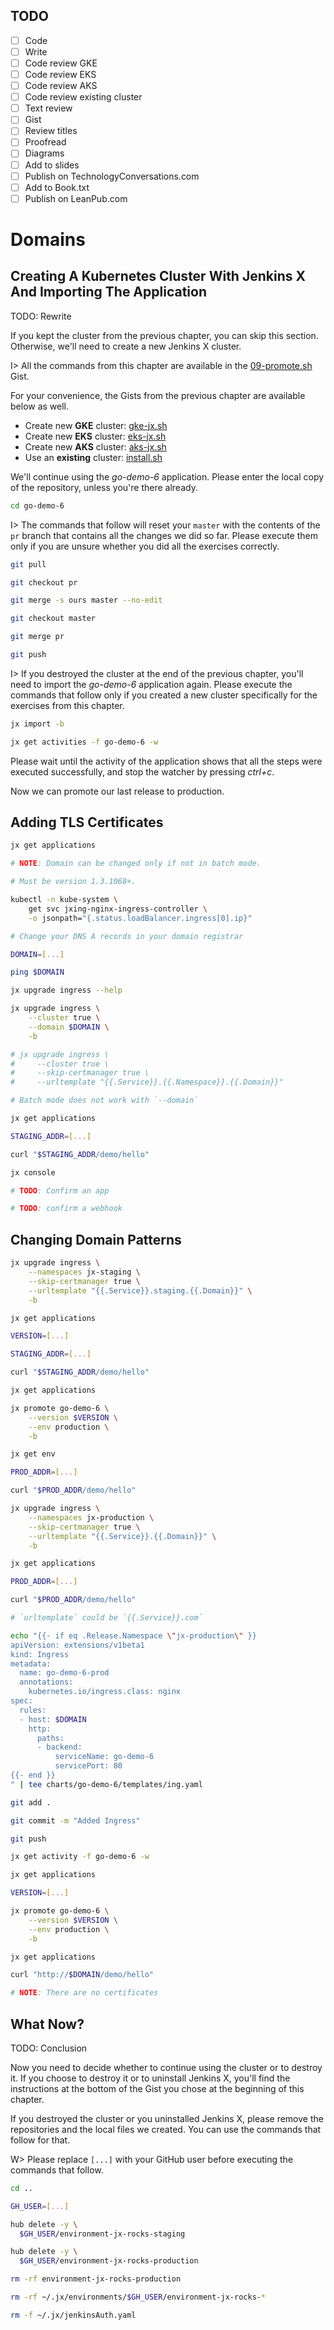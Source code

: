 ## TODO

- [ ] Code
- [ ] Write
- [ ] Code review GKE
- [ ] Code review EKS
- [ ] Code review AKS
- [ ] Code review existing cluster
- [ ] Text review
- [ ] Gist
- [ ] Review titles
- [ ] Proofread
- [ ] Diagrams
- [ ] Add to slides
- [ ] Publish on TechnologyConversations.com
- [ ] Add to Book.txt
- [ ] Publish on LeanPub.com

# Domains

## Creating A Kubernetes Cluster With Jenkins X And Importing The Application

TODO: Rewrite

If you kept the cluster from the previous chapter, you can skip this section. Otherwise, we'll need to create a new Jenkins X cluster.

I> All the commands from this chapter are available in the [09-promote.sh](https://gist.github.com/345da6a87564078b84d30eccfd3037c9) Gist.

For your convenience, the Gists from the previous chapter are available below as well.

* Create new **GKE** cluster: [gke-jx.sh](https://gist.github.com/86e10c8771582c4b6a5249e9c513cd18)
* Create new **EKS** cluster: [eks-jx.sh](https://gist.github.com/dfaf2b91819c0618faf030e6ac536eac)
* Create new **AKS** cluster: [aks-jx.sh](https://gist.github.com/6e01717c398a5d034ebe05b195514060)
* Use an **existing** cluster: [install.sh](https://gist.github.com/3dd5592dc5d582ceeb68fb3c1cc59233)

We'll continue using the *go-demo-6* application. Please enter the local copy of the repository, unless you're there already.

```bash
cd go-demo-6
```

I> The commands that follow will reset your `master` with the contents of the `pr` branch that contains all the changes we did so far. Please execute them only if you are unsure whether you did all the exercises correctly.

```bash
git pull

git checkout pr

git merge -s ours master --no-edit

git checkout master

git merge pr

git push
```

I> If you destroyed the cluster at the end of the previous chapter, you'll need to import the *go-demo-6* application again. Please execute the commands that follow only if you created a new cluster specifically for the exercises from this chapter.

```bash
jx import -b

jx get activities -f go-demo-6 -w
```

Please wait until the activity of the application shows that all the steps were executed successfully, and stop the watcher by pressing *ctrl+c*.

Now we can promote our last release to production.

## Adding TLS Certificates

```bash
jx get applications

# NOTE: Domain can be changed only if not in batch mode.

# Must be version 1.3.1068+.

kubectl -n kube-system \
    get svc jxing-nginx-ingress-controller \
    -o jsonpath="{.status.loadBalancer.ingress[0].ip}"

# Change your DNS A records in your domain registrar

DOMAIN=[...]

ping $DOMAIN

jx upgrade ingress --help

jx upgrade ingress \
    --cluster true \
    --domain $DOMAIN \
    -b

# jx upgrade ingress \
#     --cluster true \
#     --skip-certmanager true \
#     --urltemplate "{{.Service}}.{{.Namespace}}.{{.Domain}}"

# Batch mode does not work with `--domain`

jx get applications

STAGING_ADDR=[...]

curl "$STAGING_ADDR/demo/hello"

jx console

# TODO: Confirm an app

# TODO: confirm a webhook
```

## Changing Domain Patterns

```bash
jx upgrade ingress \
    --namespaces jx-staging \
    --skip-certmanager true \
    --urltemplate "{{.Service}}.staging.{{.Domain}}" \
    -b

jx get applications

VERSION=[...]

STAGING_ADDR=[...]

curl "$STAGING_ADDR/demo/hello"

jx get applications

jx promote go-demo-6 \
    --version $VERSION \
    --env production \
    -b

jx get env

PROD_ADDR=[...]

curl "$PROD_ADDR/demo/hello"

jx upgrade ingress \
    --namespaces jx-production \
    --skip-certmanager true \
    --urltemplate "{{.Service}}.{{.Domain}}" \
    -b
```

```bash
jx get applications
```

```bash
PROD_ADDR=[...]

curl "$PROD_ADDR/demo/hello"
```

```bash
# `urltemplate` could be `{{.Service}}.com`

echo "{{- if eq .Release.Namespace \"jx-production\" }}
apiVersion: extensions/v1beta1
kind: Ingress
metadata:
  name: go-demo-6-prod
  annotations:
    kubernetes.io/ingress.class: nginx
spec:
  rules:
  - host: $DOMAIN
    http:
      paths:
      - backend:
          serviceName: go-demo-6
          servicePort: 80
{{- end }}
" | tee charts/go-demo-6/templates/ing.yaml

git add .

git commit -m "Added Ingress"

git push

jx get activity -f go-demo-6 -w

jx get applications
```

```bash
VERSION=[...]

jx promote go-demo-6 \
    --version $VERSION \
    --env production \
    -b

jx get applications

curl "http://$DOMAIN/demo/hello"

# NOTE: There are no certificates
```

## What Now?

TODO: Conclusion

Now you need to decide whether to continue using the cluster or to destroy it. If you choose to destroy it or to uninstall Jenkins X, you'll find the instructions at the bottom of the Gist you chose at the beginning of this chapter.

If you destroyed the cluster or you uninstalled Jenkins X, please remove the repositories and the local files we created. You can use the commands that follow for that.

W> Please replace `[...]` with your GitHub user before executing the commands that follow.

```bash
cd ..

GH_USER=[...]

hub delete -y \
  $GH_USER/environment-jx-rocks-staging

hub delete -y \
  $GH_USER/environment-jx-rocks-production

rm -rf environment-jx-rocks-production

rm -rf ~/.jx/environments/$GH_USER/environment-jx-rocks-*

rm -f ~/.jx/jenkinsAuth.yaml
```